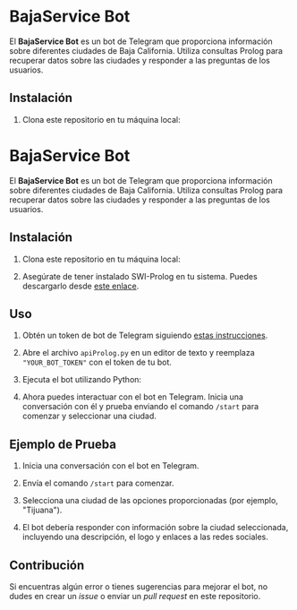# BajaService Bot

El **BajaService Bot** es un bot de Telegram que proporciona información sobre diferentes ciudades de Baja California. Utiliza consultas Prolog para recuperar datos sobre las ciudades y responder a las preguntas de los usuarios.

## Instalación

1. Clona este repositorio en tu máquina local:

# BajaService Bot

El **BajaService Bot** es un bot de Telegram que proporciona información sobre diferentes ciudades de Baja California. Utiliza consultas Prolog para recuperar datos sobre las ciudades y responder a las preguntas de los usuarios.

## Instalación

1. Clona este repositorio en tu máquina local:

3. Asegúrate de tener instalado SWI-Prolog en tu sistema. Puedes descargarlo desde [este enlace](https://www.swi-prolog.org/download/stable).

## Uso

1. Obtén un token de bot de Telegram siguiendo [estas instrucciones](https://core.telegram.org/bots#creating-a-new-bot).

2. Abre el archivo `apiProlog.py` en un editor de texto y reemplaza `"YOUR_BOT_TOKEN"` con el token de tu bot.

3. Ejecuta el bot utilizando Python:


4. Ahora puedes interactuar con el bot en Telegram. Inicia una conversación con él y prueba enviando el comando `/start` para comenzar y seleccionar una ciudad.

## Ejemplo de Prueba

1. Inicia una conversación con el bot en Telegram.

2. Envía el comando `/start` para comenzar.

3. Selecciona una ciudad de las opciones proporcionadas (por ejemplo, "Tijuana").

4. El bot debería responder con información sobre la ciudad seleccionada, incluyendo una descripción, el logo y enlaces a las redes sociales.

## Contribución

Si encuentras algún error o tienes sugerencias para mejorar el bot, no dudes en crear un *issue* o enviar un *pull request* en este repositorio.


